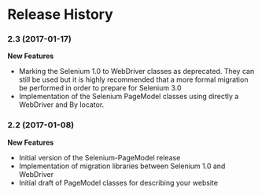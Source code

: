 Release History
===============


### 2.3 (2017-01-17)

**New Features**

- Marking the Selenium 1.0 to WebDriver classes as deprecated. They can still be used but it is highly recommended that a more formal migration be performed in order to prepare for Selenium 3.0
- Implementation of the Selenium PageModel classes using directly a WebDriver and By locator.

### 2.2 (2017-01-08)

**New Features**

- Initial version of the  Selenium-PageModel release
- Implementation of migration libraries between Selenium 1.0 and WebDriver
- Initial draft of PageModel classes for describing your website
